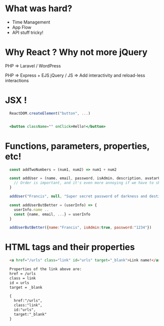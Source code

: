 # What was hard?

- Time Management
- App Flow
- API stuff tricky!

# Why React ? Why not more jQuery

PHP => Laravel / WordPress

PHP => Express + EJS
jQuery / JS => Add interactivity and reload-less interactions


# JSX !

```jsx
  ReactDOM.createElement("button", ...)


  <button className="" onClick>Hello!</button>
```


# Functions, parameters, properties, etc!

```jsx
  const addTwoNumbers = (num1, num2) => num1 + num2

  const addUser = (name, email, password, isAdmin, description, avatarUrl) => {
    // Order is important, and it's even more annoying if we have to skip values
  }

  addUser("Francis", null, "Super secret password of darkness and destiny", true, null, null)

  const addUserButBetter = (userInfo) => {
    userInfo.name ..
    const {name, email, ...} = userInfo
  }

  addUserButBetter({name:"Francis", isAdmin:true, password:"1234"})
```

# HTML tags and their properties

```html
  <a href="/urls" class="link" id="urls" target="_blank">Link name!</a>

  Properties of the link above are:
  href = /urls
  class = link
  id = urls
  target = _blank

  {
    href:"/urls",
    class:"link",
    id:"urls",
    target:"_blank"
  }
```
